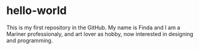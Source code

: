 # hello-world
This is my first repository in the GitHub.
My name is Finda and I am a Mariner professionaly, and art lover as hobby,
now interested in designing and programming.
